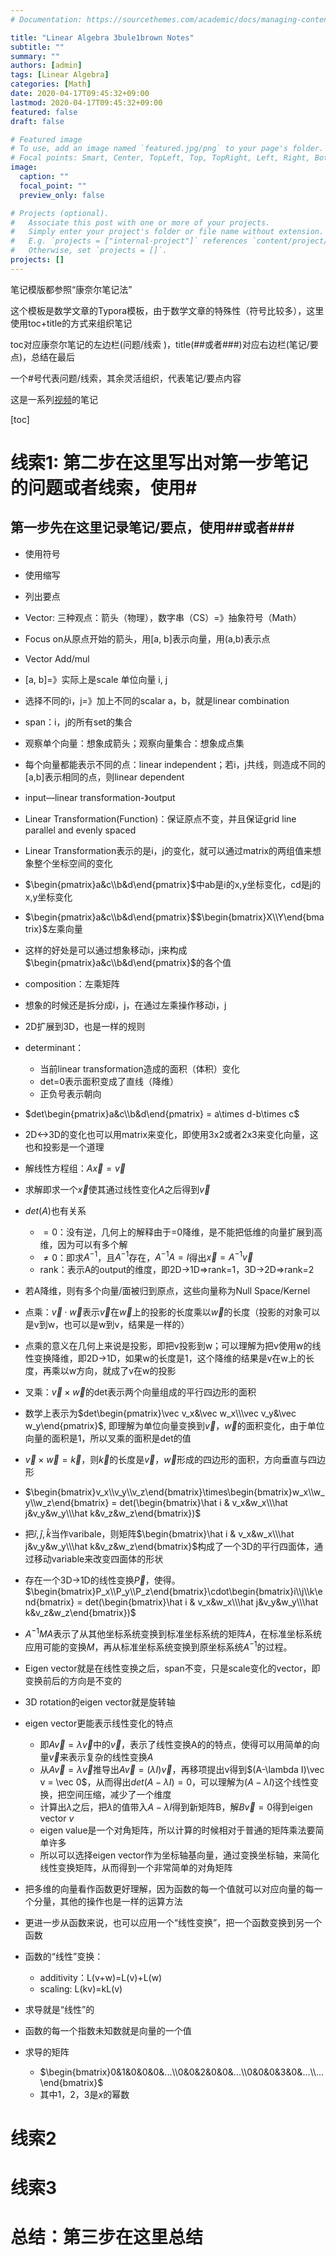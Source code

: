 ```yaml
---
# Documentation: https://sourcethemes.com/academic/docs/managing-content/

title: "Linear Algebra 3bule1brown Notes"
subtitle: ""
summary: ""
authors: [admin]
tags: [Linear Algebra]
categories: [Math]
date: 2020-04-17T09:45:32+09:00
lastmod: 2020-04-17T09:45:32+09:00
featured: false
draft: false

# Featured image
# To use, add an image named `featured.jpg/png` to your page's folder.
# Focal points: Smart, Center, TopLeft, Top, TopRight, Left, Right, BottomLeft, Bottom, BottomRight.
image:
  caption: ""
  focal_point: ""
  preview_only: false

# Projects (optional).
#   Associate this post with one or more of your projects.
#   Simply enter your project's folder or file name without extension.
#   E.g. `projects = ["internal-project"]` references `content/project/deep-learning/index.md`.
#   Otherwise, set `projects = []`.
projects: []
---
```


笔记模版都参照“康奈尔笔记法”

这个模板是数学文章的Typora模板，由于数学文章的特殊性（符号比较多），这里使用toc+title的方式来组织笔记

toc对应康奈尔笔记的左边栏(问题/线索 )，title(##或者###)对应右边栏(笔记/要点)，总结在最后

一个#号代表问题/线索，其余灵活组织，代表笔记/要点内容



这是一系列[视频](https://www.3blue1brown.com/essence-of-linear-algebra-page)的笔记

[toc]

# 线索1: 第二步在这里写出对第一步笔记的问题或者线索，使用#

## 第一步先在这里记录笔记/要点，使用##或者###

- 使用符号
- 使用缩写
- 列出要点
- Vector: 三种观点：箭头（物理），数字串（CS）=》抽象符号（Math）
- Focus on从原点开始的箭头，用[a, b]表示向量，用(a,b)表示点
- Vector Add/mul



- [a, b]=》实际上是scale 单位向量 i, j
- 选择不同的i，j=》加上不同的scalar a，b，就是linear combination
- span：i，j的所有set的集合
- 观察单个向量：想象成箭头；观察向量集合：想象成点集
- 每个向量都能表示不同的点：linear independent；若i，j共线，则造成不同的[a,b]表示相同的点，则linear dependent



- input—linear transformation-》output
- Linear Transformation(Function)：保证原点不变，并且保证grid line parallel and evenly spaced
- Linear Transformation表示的是i，j的变化，就可以通过matrix的两组值来想象整个坐标空间的变化
- $\begin{pmatrix}a&c\\b&d\end{pmatrix}$中ab是i的x,y坐标变化，cd是j的x,y坐标变化
- $\begin{pmatrix}a&c\\b&d\end{pmatrix}$$\begin{bmatrix}X\\Y\end{bmatrix}$左乘向量
- 这样的好处是可以通过想象移动i，j来构成$\begin{pmatrix}a&c\\b&d\end{pmatrix}$的各个值



- composition：左乘矩阵
- 想象的时候还是拆分成i，j，在通过左乘操作移动i，j



- 2D扩展到3D，也是一样的规则



- determinant：
  - 当前linear transformation造成的面积（体积）变化
  - det=0表示面积变成了直线（降维）
  - 正负号表示朝向
- $det\begin{pmatrix}a&c\\b&d\end{pmatrix} = a\times d-b\times c$
- 2D<->3D的变化也可以用matrix来变化，即使用3x2或者2x3来变化向量，这也和投影是一个道理



- 解线性方程组：$A\vec{x}= \vec{v}$

- 求解即求一个$\vec x$使其通过线性变化$A$之后得到$\vec v$

- $det(A)$也有关系

  - $=0$：没有逆，几何上的解释由于=0降维，是不能把低维的向量扩展到高维，因为可以有多个解
  - $\ne0$：即求$A^{-1}$，且$A^{-1}$存在，$A^{-1}A=I$得出$\vec x=A^{-1}\vec v$
  - rank：表示A的output的维度，即2D->1D=>rank=1，3D->2D=>rank=2

- 若A降维，则有多个向量/面被归到原点，这些向量称为Null Space/Kernel

  

- 点乘：$\vec v \cdot \vec w$表示$\vec v$在$\vec w$上的投影的长度乘以$\vec w$的长度（投影的对象可以是v到w，也可以是w到v，结果是一样的）

- 点乘的意义在几何上来说是投影，即把v投影到w；可以理解为把v使用w的线性变换降维，即2D->1D，如果w的长度是1，这个降维的结果是v在w上的长度，再乘以w方向，就成了v在w的投影

  
  
- 叉乘：$\vec v \times \vec w$的det表示两个向量组成的平行四边形的面积

- 数学上表示为$det\begin{pmatrix}\vec v_x&\vec w_x\\\vec v_y&\vec w_y\end{pmatrix}$, 即理解为单位向量变换到$\vec v， \vec w$的面积变化，由于单位向量的面积是1，所以叉乘的面积是det的值

- $\vec v \times \vec w = \vec k$，则$\vec k$的长度是$\vec v ， \vec w$形成的四边形的面积，方向垂直与四边形

  
  
- $\begin{bmatrix}v_x\\v_y\\v_z\end{bmatrix}\times\begin{bmatrix}w_x\\w_y\\w_z\end{bmatrix} = det(\begin{bmatrix}\hat i & v_x&w_x\\\hat j&v_y&w_y\\\hat k&v_z&w_z\end{bmatrix})$

- 把$\hat i, \hat j, \hat k$当作varibale，则矩阵$\begin{bmatrix}\hat i & v_x&w_x\\\hat j&v_y&w_y\\\hat k&v_z&w_z\end{bmatrix}$构成了一个3D的平行四面体，通过移动variable来改变四面体的形状

- 存在一个3D->1D的线性变换$\vec P$，使得。$\begin{bmatrix}P_x\\P_y\\P_z\end{bmatrix}\cdot\begin{bmatrix}i\\j\\k\end{bmatrix} = det(\begin{bmatrix}\hat i & v_x&w_x\\\hat j&v_y&w_y\\\hat k&v_z&w_z\end{bmatrix})$

- $A^{-1}MA$表示了从其他坐标系统变换到标准坐标系统的矩阵$A$，在标准坐标系统应用可能的变换$M$，再从标准坐标系统变换到原坐标系统$A^{-1}$的过程。

  
  
- Eigen vector就是在线性变换之后，span不变，只是scale变化的vector，即变换前后的方向是不变的

- 3D rotation的eigen vector就是旋转轴

- eigen vector更能表示线性变化的特点

  - 即$A\vec v = \lambda \vec v$中的$\vec v$，表示了线性变换A的的特点，使得可以用简单的向量$\vec v$来表示复杂的线性变换$A$
  - 从$A\vec v = \lambda \vec v$推导出$A\vec v = (\lambda I) \vec v$，再移项提出v得到$(A-\lambda I)\vec v =  \vec 0$，从而得出$det(A-\lambda I)=0$，可以理解为$(A-\lambda I)$这个线性变换，把空间压缩，减少了一个维度
  - 计算出$\lambda$之后，把$\lambda$的值带入$A-\lambda I$得到新矩阵B，解$B\vec v=0$得到eigen vector $v$
  - eigen value是一个对角矩阵，所以计算的时候相对于普通的矩阵乘法要简单许多
  - 所以可以选择eigen vector作为坐标轴基向量，通过变换坐标轴，来简化线性变换矩阵，从而得到一个非常简单的对角矩阵



- 把多维的向量看作函数更好理解，因为函数的每一个值就可以对应向量的每一个分量，其他的操作也是一样的运算方法
- 更进一步从函数来说，也可以应用一个“线性变换”，把一个函数变换到另一个函数
- 函数的“线性”变换：
  - additivity：L(v+w)=L(v)+L(w)
  - scaling: L(kv)=kL(v)
- 求导就是“线性”的
- 函数的每一个指数未知数就是向量的一个值
- 求导的矩阵
  - $\begin{bmatrix}0&1&0&0&0&...\\0&0&2&0&0&...\\0&0&0&3&0&...\\...\end{bmatrix}$
  - 其中1，2，3是$x$的幂数

# 线索2

# 线索3

# 总结：第三步在这里总结